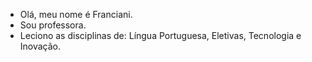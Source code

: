 - Olá, meu nome é Franciani.
- Sou professora.
- Leciono as disciplinas de: Língua Portuguesa, Eletivas, Tecnologia e Inovação.
  


